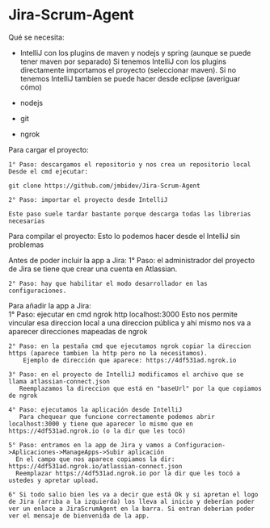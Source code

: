 # Jira-Scrum-Agent

Qué se necesita: 

- IntelliJ con los plugins de maven y nodejs y spring (aunque se puede tener maven por separado)
Si tenemos IntelliJ con los plugins directamente importamos el proyecto (seleccionar maven).
Si no tenemos IntelliJ tambien se puede hacer desde eclipse (averiguar cómo)

- nodejs

- git

- ngrok

Para cargar el proyecto:

    1° Paso: descargamos el repositorio y nos crea un repositorio local
    Desde el cmd ejecutar:

    git clone https://github.com/jmbidev/Jira-Scrum-Agent

    2° Paso: importar el proyecto desde IntelliJ

    Este paso suele tardar bastante porque descarga todas las librerias necesarias
    
Para compilar el proyecto:
    Esto lo podemos hacer desde el IntelliJ sin problemas
    
Antes de poder incluir la app a Jira:
    1° Paso: el administrador del proyecto de Jira se tiene que crear una cuenta en Atlassian.
    
    2° Paso: hay que habilitar el modo desarrollador en las configuraciones.

Para añadir la app a Jira:  
    1° Paso: ejecutar en cmd
        ngrok http localhost:3000 
       Esto nos permite vincular esa direccion local a una direccion pública y ahí mismo nos va a aparecer direcciones mapeadas de ngrok
       
    2° Paso: en la pestaña cmd que ejecutamos ngrok copiar la direccion https (aparece tambien la http pero no la necesitamos).
        Ejemplo de dirección que aparece: https://4df531ad.ngrok.io 
    
    3° Paso: en el proyecto de IntelliJ modificamos el archivo que se llama atlassian-connect.json
       Reemplazamos la direccion que está en "baseUrl" por la que copiamos de ngrok
       
    4° Paso: ejecutamos la aplicación desde IntelliJ
       Para chequear que funcione correctamente podemos abrir localhost:3000 y tiene que aparecer lo mismo que en https://4df531ad.ngrok.io (o la dir que les tocó)
       
    5° Paso: entramos en la app de Jira y vamos a Configuracion->Aplicaciones->ManageApps->Subir aplicación
      En el campo que nos aparece copiamos la dir: https://4df531ad.ngrok.io/atlassian-connect.json
      Reemplazar https://4df531ad.ngrok.io por la dir que les tocó a ustedes y apretar upload.
      
    6° Si todo salio bien les va a decir que está Ok y si apretan el logo de Jira (arriba a la izquierda) los lleva al inicio y deberían poder ver un enlace a JiraScrumAgent en la barra. Si entran deberian poder ver el mensaje de bienvenida de la app.
    

    

